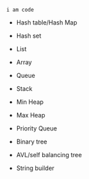 ````
i am code
````

* Hash table/Hash Map

* Hash set

* List

* Array

* Queue

* Stack

* Min Heap

* Max Heap

* Priority Queue

* Binary tree

* AVL/self balancing tree

* String builder
